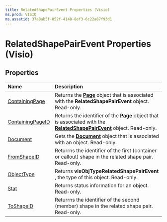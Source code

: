 ```yaml
---
title: RelatedShapePairEvent Properties (Visio)
ms.prod: VISIO
ms.assetid: 37a8ab5f-852f-4148-8ef3-6c22a87f93d1
---
```



# RelatedShapePairEvent Properties (Visio)

## Properties



|**Name**|**Description**|
|:-----|:-----|
|[ContainingPage](relatedshapepairevent-containingpage-property-visio.md)|Returns the  **[Page](page-object-visio.md)** object that is associated with the **RelatedShapePairEvent** object. Read-only.|
|[ContainingPageID](relatedshapepairevent-containingpageid-property-visio.md)|Returns the identifier of the  **[Page](page-object-visio.md)** object that is associated with the **[RelatedShapePairEvent](relatedshapepairevent-object-visio.md)** object. Read-only.|
|[Document](relatedshapepairevent-document-property-visio.md)|Gets the  **[Document](document-object-visio.md)** object that is associated with an object. Read-only.|
|[FromShapeID](relatedshapepairevent-fromshapeid-property-visio.md)|Returrns the identifier of the first (container or callout) shape in the related shape pair. Read-only.|
|[ObjectType](relatedshapepairevent-objecttype-property-visio.md)|Returns  **visObjTypeRelatedShapePairEvent** , the type of this object. Read-only.|
|[Stat](relatedshapepairevent-stat-property-visio.md)|Returns status information for an object. Read-only.|
|[ToShapeID](relatedshapepairevent-toshapeid-property-visio.md)|Returrns the identifier of the second (member) shape in the related shape pair. Read-only.|

